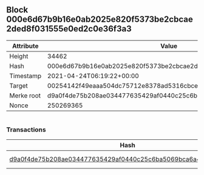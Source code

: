 ## Block 000e6d67b9b16e0ab2025e820f5373be2cbcae2ded8f031555e0ed2c0e36f3a3

Attribute | Value
--- | ---
Height | 34462
Hash | 000e6d67b9b16e0ab2025e820f5373be2cbcae2ded8f031555e0ed2c0e36f3a3
Timestamp | 2021-04-24T06:19:22+00:00
Target | 00254142f49eaaa504dc75712e8378ad5316cbcead634704b3734b6271167cc4
Merke root | d9a0f4de75b208ae034477635429af0440c25c6ba5069bca6a4eafb50f22aede
Nonce | 250269365

```

```

### Transactions

Hash | Amount
--- | ---
[d9a0f4de75b208ae034477635429af0440c25c6ba5069bca6a4eafb50f22aede](d9a0f4de75b208ae034477635429af0440c25c6ba5069bca6a4eafb50f22aede.md) | 10.00000000 SKEPTI 
